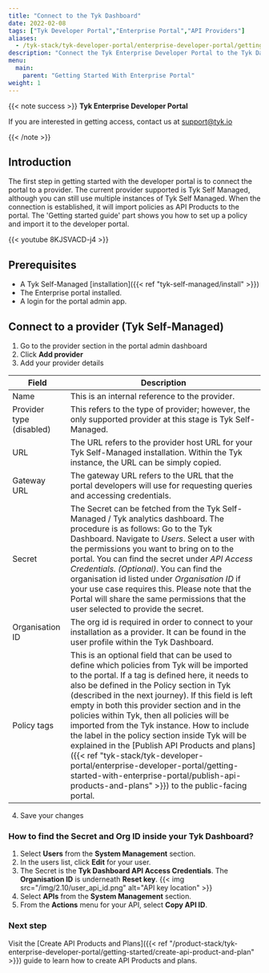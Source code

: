 ```yaml
---
title: "Connect to the Tyk Dashboard"
date: 2022-02-08
tags: ["Tyk Developer Portal","Enterprise Portal","API Providers"]
aliases:
  - /tyk-stack/tyk-developer-portal/enterprise-developer-portal/getting-started-with-enterprise-portal/with-tyk-self-managed-as-provider
description: "Connect the Tyk Enterprise Developer Portal to the Tyk Dashboard in one minute"
menu:
  main:
    parent: "Getting Started With Enterprise Portal"
weight: 1
---
```


{{< note success >}}
**Tyk Enterprise Developer Portal**

If you are interested in getting access, contact us at [support@tyk.io](<mailto:support@tyk.io?subject=Tyk Enterprise Portal Beta>)

{{< /note >}}

## Introduction

The first step in getting started with the developer portal is to connect the portal to a provider. The current provider supported is Tyk Self Managed, although you can still use multiple instances of Tyk Self Managed. When the connection is established, it will import policies as API Products to the portal. The 'Getting started guide' part shows you how to set up a policy and import it to the developer portal.

{{< youtube 8KJSVACD-j4 >}}

## Prerequisites

- A Tyk Self-Managed [installation]({{< ref "tyk-self-managed/install" >}})
- The Enterprise portal installed.
- A login for the portal admin app.

## Connect to a provider (Tyk Self-Managed)

1. Go to the provider section in the portal admin dashboard
2. Click **Add provider**
3. Add your provider details

| Field                    | Description                                                                                                                                                                                                                                                                                                                                                                                                                                                                                                                                                 |
|--------------------------|-------------------------------------------------------------------------------------------------------------------------------------------------------------------------------------------------------------------------------------------------------------------------------------------------------------------------------------------------------------------------------------------------------------------------------------------------------------------------------------------------------------------------------------------------------------|
| Name                     | This is an internal reference to the provider.                                                                                                                                                                                                                                                                                                                                                                                                                                                                                                              |
| Provider type (disabled) | This refers to the type of provider; however, the only supported provider at this stage is Tyk Self-Managed.                                                                                                                                                                                                                                                                                                                                                                                                                                                         |
| URL                      | The URL refers to the provider host URL for your Tyk Self-Managed installation. Within the Tyk instance, the URL can be simply copied.                                                                                                                                                                                                                                                                                                                                                                                                                                                 |
| Gateway URL              | The gateway URL refers to the URL that the portal developers will use for requesting queries and accessing credentials.  
| Secret                   | The Secret can be fetched from the Tyk Self-Managed / Tyk analytics dashboard. The procedure is as follows:  Go to the Tyk Dashboard. Navigate to *Users*. Select a user with the permissions you want to bring on to the portal. You can find the secret under *API Access Credentials. (Optional)*. You can find the organisation id listed under *Organisation ID* if your use case requires this. Please note that the Portal will share the same permissions that the user selected to provide the secret.   
| Organisation ID          | The org id is required in order to connect to your installation as a provider. It can be found in the user profile within the Tyk Dashboard.                                                                                                                                                                                                                                                                                                                                                                                                                          |
| Policy tags              | This is an optional field that can be used to define which policies from Tyk will be imported to the portal. If a tag is defined here, it needs to also be defined in the Policy section in Tyk (described in the next journey). If this field is left empty in both this provider section and in the policies within Tyk, then all policies will be imported from the Tyk instance. How to include the label in the policy section inside Tyk will be explained in the [Publish API Products and plans]({{< ref "tyk-stack/tyk-developer-portal/enterprise-developer-portal/getting-started-with-enterprise-portal/publish-api-products-and-plans" >}}) to the public-facing portal. |

4. Save your changes

### How to find the Secret and Org ID inside your Tyk Dashboard?

1.  Select **Users** from the **System Management** section.
2.  In the users list, click **Edit** for your user.
3.  The Secret is the **Tyk Dashboard API Access Credentials**. The **Organisation ID** is underneath **Reset key**. {{< img src="/img/2.10/user_api_id.png" alt="API key location" >}}
4.  Select **APIs** from the **System Management** section.
5.  From the **Actions** menu for your API, select **Copy API ID**.

### Next step

Visit the [Create API Products and Plans]({{< ref "/product-stack/tyk-enterprise-developer-portal/getting-started/create-api-product-and-plan" >}}) guide to learn how to create API Products and plans.